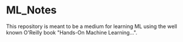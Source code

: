 # ML_Notes
This repository is meant to be a medium for learning ML using the well known O'Reilly book "Hands-On Machine Learning...".
